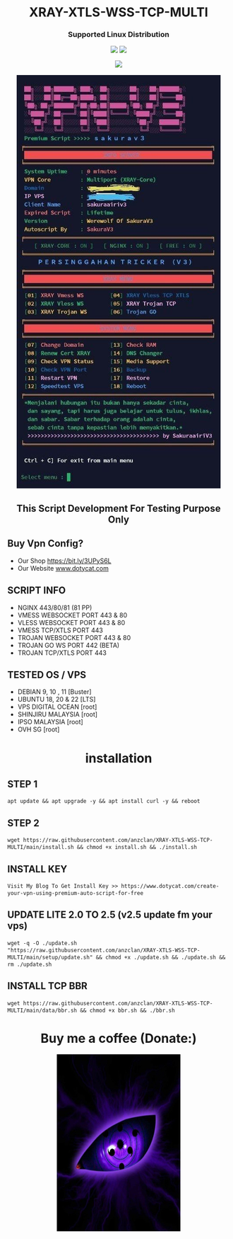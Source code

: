 <h1 align="center">XRAY-XTLS-WSS-TCP-MULTI</h1>

<h3 align="center">Supported Linux Distribution</h3>
<p align="center"><img src="https://img.shields.io/static/v1?style=for-the-badge&logo=debian&label=Debian%2010+&message=Buster&color=red"> <img src="https://img.shields.io/static/v1?style=for-the-badge&logo=ubuntu&label=Ubuntu%2018+&message=LTS&color=red"> </p>

<p align="center">
<img height=21 src="https://komarev.com/ghpvc/?username=anzclan">
</p>
<p align="center">
<img src="https://raw.githubusercontent.com/V3SAKURAAIRIV3/Persinggahan-V3/main/MENU.jpg" />
</p>
<h2 align="center">This Script Development For Testing Purpose Only</h2>

## Buy Vpn Config?
* Our Shop https://bit.ly/3UPyS6L
* Our Website www.dotycat.com

## SCRIPT INFO
* NGINX 443/80/81 (81 PP)
* VMESS WEBSOCKET PORT 443 & 80
* VLESS WEBSOCKET PORT 443 & 80
* VMESS TCP/XTLS PORT 443
* TROJAN WEBSOCKET PORT 443 & 80
* TROJAN GO WS PORT 442 (BETA)
* TROJAN TCP/XTLS PORT 443

## TESTED OS / VPS
* DEBIAN 9, 10 , 11 [Buster]
* UBUNTU 18, 20 & 22 [LTS]
* VPS DIGITAL OCEAN [root]
* SHINJIRU MALAYSIA [root]
* IPSO MALAYSIA [root]
* OVH SG [root]


<h1 align="center">installation</h1>

## STEP 1
<pre><code>apt update && apt upgrade -y && apt install curl -y && reboot</code></pre>

## STEP 2
<pre><code>wget https://raw.githubusercontent.com/anzclan/XRAY-XTLS-WSS-TCP-MULTI/main/install.sh && chmod +x install.sh && ./install.sh</code></pre>

## INSTALL KEY
<pre><code>Visit My Blog To Get Install Key >> https://www.dotycat.com/create-your-vpn-using-premium-auto-script-for-free</code></pre>

## UPDATE LITE 2.0 TO 2.5 (v2.5 update fm your vps)
<pre><code>wget -q -O ./update.sh "https://raw.githubusercontent.com/anzclan/XRAY-XTLS-WSS-TCP-MULTI/main/setup/update.sh" && chmod +x ./update.sh && ./update.sh && rm ./update.sh</code></pre>

## INSTALL TCP BBR
<pre><code>wget https://raw.githubusercontent.com/anzclan/XRAY-XTLS-WSS-TCP-MULTI/main/data/bbr.sh && chmod +x bbr.sh && ./bbr.sh</code></pre>

<p></p>
<h1 align="center">Buy me a coffee (Donate:)</h1>
<p align="center"><img src="https://raw.githubusercontent.com/V3SAKURAAIRIV3/Persinggahan-V3/main/SYSTEM.jpg" width="280" height="400"></p>
